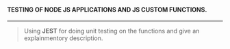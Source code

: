 #### TESTING OF NODE JS APPLICATIONS AND JS CUSTOM FUNCTIONS.
_________________

> Using **JEST** for doing unit testing on the functions and give an explainmentory description.
